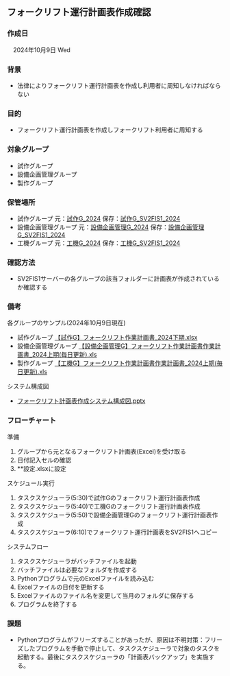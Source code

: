 ## フォークリフト運行計画表作成確認

### 作成日

 2024年10月9日 Wed

### 背景

- 法律によりフォークリフト運行計画表を作成し利用者に周知しなければならない

### 目的

- フォークリフト運行計画表を作成しフォークリフト利用者に周知する

### 対象グループ

- 試作グループ
- 設備企画管理グループ
- 製作グループ

### 保管場所

- 試作グループ 元：[試作G\_2024](<file:////pc2f13064/DRIVE_C/Python/試作/2024>) 保存：[試作G\_SV2FIS1\_2024](file:////sv2fis1/%E3%82%B0%E3%83%AB%E3%83%BC%E3%83%97%E5%88%A5/%E8%A9%A6%E4%BD%9C/%E2%85%A1%EF%BC%8E%E9%81%8B%E5%96%B6/%EF%BC%92%EF%BC%8E%E5%AE%89%E5%85%A8%E8%A1%9B%E7%94%9F/07%20%E3%81%9D%E3%81%AE%E4%BB%96/%E3%83%95%E3%82%A9%E3%83%BC%E3%82%AF%E3%83%AA%E3%83%95%E3%83%88%E4%BD%9C%E6%A5%AD%E8%A8%88%E7%94%BB%E6%9B%B8/2024 "file:////sv2fis1/%E3%82%B0%E3%83%AB%E3%83%BC%E3%83%97%E5%88%A5/%E8%A9%A6%E4%BD%9C/%E2%85%A1%EF%BC%8E%E9%81%8B%E5%96%B6/%EF%BC%92%EF%BC%8E%E5%AE%89%E5%85%A8%E8%A1%9B%E7%94%9F/07%20%E3%81%9D%E3%81%AE%E4%BB%96/%E3%83%95%E3%82%A9%E3%83%BC%E3%82%AF%E3%83%AA%E3%83%95%E3%83%88%E4%BD%9C%E6%A5%AD%E8%A8%88%E7%94%BB%E6%9B%B8/2024")
- 設備企画管理グループ 元：[設備企画管理G\_2024](file:////pc2f13064/DRIVE_C/Python/%E8%A8%AD%E5%82%99%E4%BC%81%E7%94%BB%E7%AE%A1%E7%90%86/2024 "file:////pc2f13064/DRIVE_C/Python/%E8%A8%AD%E5%82%99%E4%BC%81%E7%94%BB%E7%AE%A1%E7%90%86/2024") 保存：[設備企画管理G\_SV2FIS1\_2024](file:////sv2fis1/%E5%85%B1%E6%9C%89-%E7%94%9F%E7%94%A3%E6%8A%80%E8%A1%93%E7%A0%94%E7%A9%B6%E6%89%80/007%20%E5%AE%89%E5%85%A8%E8%A1%9B%E7%94%9F/99.%E3%83%95%E3%82%A9%E3%83%BC%E3%82%AF%E3%83%AA%E3%83%95%E3%83%88%E4%BD%9C%E6%A5%AD%E8%A8%88%E7%94%BB/%E8%A8%AD%E5%82%99%E4%BC%81%E7%94%BB%E7%AE%A1%E7%90%86/2024 "file:////sv2fis1/%E5%85%B1%E6%9C%89-%E7%94%9F%E7%94%A3%E6%8A%80%E8%A1%93%E7%A0%94%E7%A9%B6%E6%89%80/007%20%E5%AE%89%E5%85%A8%E8%A1%9B%E7%94%9F/99.%E3%83%95%E3%82%A9%E3%83%BC%E3%82%AF%E3%83%AA%E3%83%95%E3%83%88%E4%BD%9C%E6%A5%AD%E8%A8%88%E7%94%BB/%E8%A8%AD%E5%82%99%E4%BC%81%E7%94%BB%E7%AE%A1%E7%90%86/2024")
- 工機グループ 元：[工機G\_2024](file:////pc2f13064/DRIVE_C/Python/%E5%B7%A5%E6%A9%9F/2024 "file:////pc2f13064/DRIVE_C/Python/%E5%B7%A5%E6%A9%9F/2024") 保存：[工機G\_SV2FIS1\_2024](file://sv2fis1/%E5%85%B1%E6%9C%89-%E7%94%9F%E7%94%A3%E6%8A%80%E8%A1%93%E7%A0%94%E7%A9%B6%E6%89%80/007%20%E5%AE%89%E5%85%A8%E8%A1%9B%E7%94%9F/99.%E3%83%95%E3%82%A9%E3%83%BC%E3%82%AF%E3%83%AA%E3%83%95%E3%83%88%E4%BD%9C%E6%A5%AD%E8%A8%88%E7%94%BB/%E5%B7%A5%E6%A9%9F/2024 "file://sv2fis1/%E5%85%B1%E6%9C%89-%E7%94%9F%E7%94%A3%E6%8A%80%E8%A1%93%E7%A0%94%E7%A9%B6%E6%89%80/007%20%E5%AE%89%E5%85%A8%E8%A1%9B%E7%94%9F/99.%E3%83%95%E3%82%A9%E3%83%BC%E3%82%AF%E3%83%AA%E3%83%95%E3%83%88%E4%BD%9C%E6%A5%AD%E8%A8%88%E7%94%BB/%E5%B7%A5%E6%A9%9F/2024")

### 確認方法

- SV2FIS1サーバーの各グループの該当フォルダーに計画表が作成されているか確認する

### 備考

各グループのサンプル(2024年10月9日現在)

- 試作グループ [【試作G】フォークリフト作業計画書\_2024下期.xlsx](file:////sv2fis1/%E3%82%B0%E3%83%AB%E3%83%BC%E3%83%97%E5%88%A5/%E7%AE%A1%E7%90%86/%E2%98%86%E6%83%85%E5%A0%B1/%E6%A5%AD%E5%8B%99%E5%BC%95%E7%B6%99%E3%81%8E/%E5%8F%82%E8%80%83%E8%B3%87%E6%96%99/%E3%80%90%E8%A9%A6%E4%BD%9CG%E3%80%91%E3%83%95%E3%82%A9%E3%83%BC%E3%82%AF%E3%83%AA%E3%83%95%E3%83%88%E4%BD%9C%E6%A5%AD%E8%A8%88%E7%94%BB%E6%9B%B8_2024%E4%B8%8B%E6%9C%9F.xlsx "file:////sv2fis1/%E3%82%B0%E3%83%AB%E3%83%BC%E3%83%97%E5%88%A5/%E7%AE%A1%E7%90%86/%E2%98%86%E6%83%85%E5%A0%B1/%E6%A5%AD%E5%8B%99%E5%BC%95%E7%B6%99%E3%81%8E/%E5%8F%82%E8%80%83%E8%B3%87%E6%96%99/%E3%80%90%E8%A9%A6%E4%BD%9CG%E3%80%91%E3%83%95%E3%82%A9%E3%83%BC%E3%82%AF%E3%83%AA%E3%83%95%E3%83%88%E4%BD%9C%E6%A5%AD%E8%A8%88%E7%94%BB%E6%9B%B8_2024%E4%B8%8B%E6%9C%9F.xlsx")
- 設備企画管理グループ [【設備企画管理G】フォークリフト作業計画書作業計画書\_2024上期(毎日更新).xls](file:////sv2fis1/%E3%82%B0%E3%83%AB%E3%83%BC%E3%83%97%E5%88%A5/%E7%AE%A1%E7%90%86/%E2%98%86%E6%83%85%E5%A0%B1/%E6%A5%AD%E5%8B%99%E5%BC%95%E7%B6%99%E3%81%8E/%E5%8F%82%E8%80%83%E8%B3%87%E6%96%99/%E3%80%90%E8%A8%AD%E5%82%99%E4%BC%81%E7%94%BB%E7%AE%A1%E7%90%86G%E3%80%91%E3%83%95%E3%82%A9%E3%83%BC%E3%82%AF%E3%83%AA%E3%83%95%E3%83%88%E4%BD%9C%E6%A5%AD%E8%A8%88%E7%94%BB%E6%9B%B8%E4%BD%9C%E6%A5%AD%E8%A8%88%E7%94%BB%E6%9B%B8_2024%E4%B8%8A%E6%9C%9F\(%E6%AF%8E%E6%97%A5%E6%9B%B4%E6%96%B0\).xls "file:////sv2fis1/%E3%82%B0%E3%83%AB%E3%83%BC%E3%83%97%E5%88%A5/%E7%AE%A1%E7%90%86/%E2%98%86%E6%83%85%E5%A0%B1/%E6%A5%AD%E5%8B%99%E5%BC%95%E7%B6%99%E3%81%8E/%E5%8F%82%E8%80%83%E8%B3%87%E6%96%99/%E3%80%90%E8%A8%AD%E5%82%99%E4%BC%81%E7%94%BB%E7%AE%A1%E7%90%86G%E3%80%91%E3%83%95%E3%82%A9%E3%83%BC%E3%82%AF%E3%83%AA%E3%83%95%E3%83%88%E4%BD%9C%E6%A5%AD%E8%A8%88%E7%94%BB%E6%9B%B8%E4%BD%9C%E6%A5%AD%E8%A8%88%E7%94%BB%E6%9B%B8_2024%E4%B8%8A%E6%9C%9F(%E6%AF%8E%E6%97%A5%E6%9B%B4%E6%96%B0).xls")
- 製作グループ [【工機G】フォークリフト作業計画書作業計画書\_2024上期(毎日更新).xls](file:////sv2fis1/%E3%82%B0%E3%83%AB%E3%83%BC%E3%83%97%E5%88%A5/%E7%AE%A1%E7%90%86/%E2%98%86%E6%83%85%E5%A0%B1/%E6%A5%AD%E5%8B%99%E5%BC%95%E7%B6%99%E3%81%8E/%E5%8F%82%E8%80%83%E8%B3%87%E6%96%99/%E3%80%90%E5%B7%A5%E6%A9%9FG%E3%80%91%E3%83%95%E3%82%A9%E3%83%BC%E3%82%AF%E3%83%AA%E3%83%95%E3%83%88%E4%BD%9C%E6%A5%AD%E8%A8%88%E7%94%BB%E6%9B%B8%E4%BD%9C%E6%A5%AD%E8%A8%88%E7%94%BB%E6%9B%B8_2024%E4%B8%8A%E6%9C%9F\(%E6%AF%8E%E6%97%A5%E6%9B%B4%E6%96%B0\).xls "file:////sv2fis1/%E3%82%B0%E3%83%AB%E3%83%BC%E3%83%97%E5%88%A5/%E7%AE%A1%E7%90%86/%E2%98%86%E6%83%85%E5%A0%B1/%E6%A5%AD%E5%8B%99%E5%BC%95%E7%B6%99%E3%81%8E/%E5%8F%82%E8%80%83%E8%B3%87%E6%96%99/%E3%80%90%E5%B7%A5%E6%A9%9FG%E3%80%91%E3%83%95%E3%82%A9%E3%83%BC%E3%82%AF%E3%83%AA%E3%83%95%E3%83%88%E4%BD%9C%E6%A5%AD%E8%A8%88%E7%94%BB%E6%9B%B8%E4%BD%9C%E6%A5%AD%E8%A8%88%E7%94%BB%E6%9B%B8_2024%E4%B8%8A%E6%9C%9F(%E6%AF%8E%E6%97%A5%E6%9B%B4%E6%96%B0).xls")

システム構成図

- [フォークリフト計画表作成システム構成図.pptx](file:////sv2fis1/%E3%82%B0%E3%83%AB%E3%83%BC%E3%83%97%E5%88%A5/%E7%AE%A1%E7%90%86/%E2%98%86%E6%83%85%E5%A0%B1/%E6%A5%AD%E5%8B%99%E5%BC%95%E7%B6%99%E3%81%8E/%E5%8F%82%E8%80%83%E8%B3%87%E6%96%99/%E3%83%95%E3%82%A9%E3%83%BC%E3%82%AF%E3%83%AA%E3%83%95%E3%83%88%E8%A8%88%E7%94%BB%E8%A1%A8%E4%BD%9C%E6%88%90%E3%82%B7%E3%82%B9%E3%83%86%E3%83%A0%E6%A7%8B%E6%88%90%E5%9B%B3.pptx "file:////sv2fis1/%E3%82%B0%E3%83%AB%E3%83%BC%E3%83%97%E5%88%A5/%E7%AE%A1%E7%90%86/%E2%98%86%E6%83%85%E5%A0%B1/%E6%A5%AD%E5%8B%99%E5%BC%95%E7%B6%99%E3%81%8E/%E5%8F%82%E8%80%83%E8%B3%87%E6%96%99/%E3%83%95%E3%82%A9%E3%83%BC%E3%82%AF%E3%83%AA%E3%83%95%E3%83%88%E8%A8%88%E7%94%BB%E8%A1%A8%E4%BD%9C%E6%88%90%E3%82%B7%E3%82%B9%E3%83%86%E3%83%A0%E6%A7%8B%E6%88%90%E5%9B%B3.pptx")

### ⁠⁠フローチャート⁠

準備

1. グループから元となるフォークリフト計画表(Excel)を受け取る
2. 日付記入セルの確認
3. \*\*設定.xlsxに設定

スケジュール実行

1. タスクスケジューラ(5:30)で試作Gのフォークリフト運行計画表作成
2. タスクスケジューラ(5:40)で工機Gのフォークリフト運行計画表作成
3. タスクスケジューラ(5:50)で設備企画管理Gのフォークリフト運行計画表作成
4. タスクスケジューラ(6:10)でフォークリフト運行計画表をSV2FIS1へコピー

システムフロー

1. タスクスケジューラがバッチファイルを起動
2. バッチファイルは必要なフォルダを作成する
3. Pythonプログラムで元のExcelファイルを読み込む
4. Excelファイルの日付を更新する
5. Excelファイルのファイル名を変更して当月のフォルダに保存する
6. プログラムを終了する

### 課題

- Pythonプログラムがフリーズすることがあったが、原因は不明対策：フリーズしたプログラムを手動で停止して、タスクスケジューラで対象のタスクを起動する。最後にタスクスケジューラの「計画表バックアップ」を実施する。
